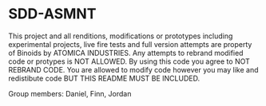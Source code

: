 # SDD-ASMNT

This project and all renditions, modifications or prototypes including experimental projects, live fire tests and full version attempts are property of Binoids by ATOMICA INDUSTRIES. Any attempts to rebrand modified code or protypes is NOT ALLOWED. By using this code you agree to NOT REBRAND CODE. You are allowed to modify code however you may like and redistibute code BUT THIS README MUST BE INCLUDED.

Group members: Daniel, Finn, Jordan
